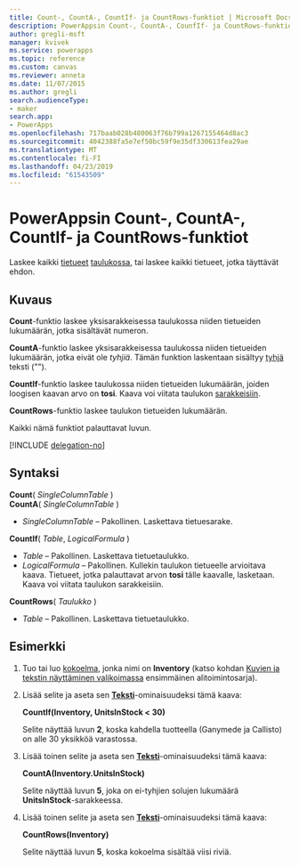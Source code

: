 ```yaml
---
title: Count-, CountA-, CountIf- ja CountRows-funktiot | Microsoft Docs
description: PowerAppsin Count-, CountA-, CounfIf- ja CountRows-funktioiden viitetiedot, mukaan lukien syntaksi ja esimerkki
author: gregli-msft
manager: kvivek
ms.service: powerapps
ms.topic: reference
ms.custom: canvas
ms.reviewer: anneta
ms.date: 11/07/2015
ms.author: gregli
search.audienceType:
- maker
search.app:
- PowerApps
ms.openlocfilehash: 717baab028b480063f76b799a1267155464d8ac3
ms.sourcegitcommit: 4042388fa5e7ef50bc59f9e35df330613fea29ae
ms.translationtype: MT
ms.contentlocale: fi-FI
ms.lasthandoff: 04/23/2019
ms.locfileid: "61543509"
---
```

# <a name="count-counta-countif-and-countrows-functions-in-powerapps"></a>PowerAppsin Count-, CountA-, CountIf- ja CountRows-funktiot
Laskee kaikki [tietueet](../working-with-tables.md#records) [taulukossa](../working-with-tables.md), tai laskee kaikki tietueet, jotka täyttävät ehdon.

## <a name="description"></a>Kuvaus
**Count**-funktio laskee yksisarakkeisessa taulukossa niiden tietueiden lukumäärän, jotka sisältävät numeron.

**CountA**-funktio laskee yksisarakkeisessa taulukossa niiden tietueiden lukumäärän, jotka eivät ole *tyhjiä*. Tämän funktion laskentaan sisältyy [tyhjä](function-isblank-isempty.md) teksti ("").

**CountIf**-funktio laskee taulukossa niiden tietueiden lukumäärän, joiden loogisen kaavan arvo on **tosi**.  Kaava voi viitata taulukon [sarakkeisiin](../working-with-tables.md#columns).

**CountRows**-funktio laskee taulukon tietueiden lukumäärän.

Kaikki nämä funktiot palauttavat luvun.

[!INCLUDE [delegation-no](../../../includes/delegation-no.md)]

## <a name="syntax"></a>Syntaksi
**Count**( *SingleColumnTable* )<br>
**CountA**( *SingleColumnTable* )

* *SingleColumnTable* – Pakollinen.  Laskettava tietuesarake.  

**CountIf**( *Table*, *LogicalFormula* )

* *Table* – Pakollinen.  Laskettava tietuetaulukko.
* *LogicalFormula* – Pakollinen.  Kullekin taulukon tietueelle arvioitava kaava.  Tietueet, jotka palauttavat arvon **tosi** tälle kaavalle, lasketaan.  Kaava voi viitata taulukon sarakkeisiin.

**CountRows**( *Taulukko* )

* *Table* – Pakollinen.  Laskettava tietuetaulukko.

## <a name="example"></a>Esimerkki
1. Tuo tai luo [kokoelma](../working-with-data-sources.md#collections), jonka nimi on **Inventory** (katso kohdan [Kuvien ja tekstin näyttäminen valikoimassa](../show-images-text-gallery-sort-filter.md) ensimmäinen alitoimintosarja).
2. Lisää selite ja aseta sen **[Teksti](../controls/properties-core.md)**-ominaisuudeksi tämä kaava:
   
    **CountIf(Inventory, UnitsInStock < 30)**
   
    Selite näyttää luvun **2**, koska kahdella tuotteella (Ganymede ja Callisto) on alle 30 yksikköä varastossa.
3. Lisää toinen selite ja aseta sen **[Teksti](../controls/properties-core.md)**-ominaisuudeksi tämä kaava:
   
    **CountA(Inventory.UnitsInStock)**
   
    Selite näyttää luvun **5**, joka on ei-tyhjien solujen lukumäärä **UnitsInStock**-sarakkeessa.
4. Lisää toinen selite ja aseta sen **[Teksti](../controls/properties-core.md)**-ominaisuudeksi tämä kaava:
   
    **CountRows(Inventory)**
   
    Selite näyttää luvun **5**, koska kokoelma sisältää viisi riviä.

